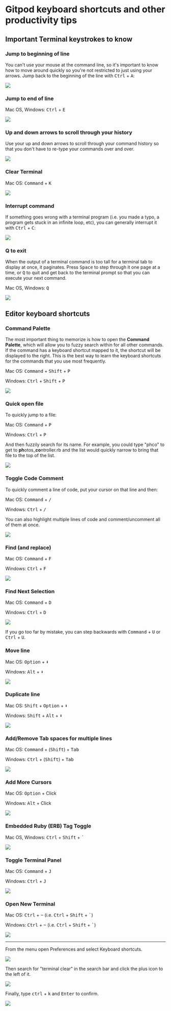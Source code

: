 # Gitpod keyboard shortcuts and other productivity tips

## Important Terminal keystrokes to know

### Jump to beginning of line

You can't use your mouse at the command line, so it's important to know how to move around quickly so you're not restricted to just using your arrows. Jump back to the beginning of the line with <kbd>Ctrl</kbd> + <kbd>A</kbd>:

![](/assets/back-to-beginning.gif)

### Jump to end of line

Mac OS, Windows: <kbd>Ctrl</kbd> + <kbd>E</kbd>

![](/assets/back-to-end.gif)

### Up and down arrows to scroll through your history

Use your up and down arrows to scroll through your command history so that you don't have to re-type your commands over and over.

![](/assets/previous-terminal-command.gif)

### Clear Terminal

Mac OS: <kbd>Command</kbd> + <kbd>K</kbd>


![](/assets/clear_terminal.gif)

### Interrupt command

If something goes wrong with a terminal program (i.e. you made a typo, a program gets stuck in an infinite loop, etc), you can generally interrupt it with <kbd>Ctrl</kbd> + <kbd>C</kbd>:

![](/assets/ctrl-c-to-quit.gif)

### Q to exit

When the output of a terminal command is too tall for a terminal tab to display at once, it paginates. Press <kbd>Space</kbd> to step through it one page at a time, or <kbd>Q</kbd> to quit and get back to the terminal prompt so that you can execute your next command.

Mac OS, Windows: <kbd>Q</kbd>

![](/assets/q-to-exit.gif)

## Editor keyboard shortcuts

### Command Palette

The most important thing to memorize is how to open the **Command Palette**, which will allow you to fuzzy search within for all other commands. If the command has a keyboard shortcut mapped to it, the shortcut will be displayed to the right. This is the best way to learn the keyboard shortcuts for the commands that you use most frequently.

Mac OS: <kbd>Command</kbd> + <kbd>Shift</kbd> + <kbd>P</kbd>

Windows: <kbd>Ctrl</kbd> + <kbd>Shift</kbd> + <kbd>P</kbd>

![](/assets/gitpod-command-palette.gif)

### Quick open file

To quickly jump to a file:

Mac OS: <kbd>Command</kbd> + <kbd>P</kbd>

Windows: <kbd>Ctrl</kbd> + <kbd>P</kbd>

And then fuzzily search for its name. For example, you could type "phco" to get to **ph**otos_**co**ntroller.rb and the list would quickly narrow to bring that file to the top of the list.

![](/assets/open_file.gif)

### Toggle Code Comment

To quickly comment a line of code, put your cursor on that line and then:

Mac OS: <kbd>Command</kbd> + <kbd>/</kbd>

Windows: <kbd>Ctrl</kbd> + <kbd>/</kbd>

You can also highlight multiple lines of code and comment/uncomment all of them at once.

![](/assets/toggle-comment.gif)

### Find (and replace)

Mac OS: <kbd>Command</kbd> + <kbd>F</kbd>

Windows: <kbd>Ctrl</kbd> + <kbd>F</kbd>

![](/assets/find_and_replace.gif)

### Find Next Selection

Mac OS: <kbd>Command</kbd> + <kbd>D</kbd>

Windows: <kbd>Ctrl</kbd> + <kbd>D</kbd>

![](/assets/select_next.gif)

If you go too far by mistake, you can step backwards with <kbd>Command</kbd> + <kbd>U</kbd> or <kbd>Ctrl</kbd> + <kbd>U</kbd>.

### Move line

Mac OS: <kbd>Option</kbd> + <kbd>&#11015;</kbd>

Windows: <kbd>Alt</kbd> + <kbd>&#11015;</kbd>

![](/assets/move_line.gif)

### Duplicate line

Mac OS: <kbd>Shift</kbd> + <kbd>Option</kbd> + <kbd>&#11015;</kbd>

Windows: <kbd>Shift</kbd> + <kbd>Alt</kbd> + <kbd>&#11015;</kbd>

![](/assets/duplicate_line.gif)

### Add/Remove Tab spaces for multiple lines

Mac OS: <kbd>Command</kbd> + (<kbd>Shift</kbd>) + <kbd>Tab</kbd>

Windows: <kbd>Ctrl</kbd> + (<kbd>Shift</kbd>) + <kbd>Tab</kbd>

![](/assets/tab-spacing.gif)

### Add More Cursors

Mac OS: <kbd>Option</kbd> + Click

Windows: <kbd>Alt</kbd> + Click

![](/assets/multiple-cursors.gif)

### Embedded Ruby (ERB) Tag Toggle

Mac OS, Windows: <kbd>Ctrl</kbd> + <kbd>Shift</kbd> + <kbd>`</kbd>

![](/assets/ERB-shortcut.gif)

### Toggle Terminal Panel

Mac OS: <kbd>Command</kbd> + <kbd>J</kbd>

Windows: <kbd>Ctrl</kbd> + <kbd>J</kbd>

![](/assets/toggle_terminal_view.gif)

### Open New Terminal

Mac OS: <kbd>Ctrl</kbd> + <kbd>~</kbd> (i.e. <kbd>Ctrl</kbd> + <kbd>Shift</kbd> + <kbd>`</kbd>)

Windows: <kbd>Ctrl</kbd> + <kbd>~</kbd> (i.e. <kbd>Ctrl</kbd> + <kbd>Shift</kbd> + <kbd>`</kbd>)

![](/assets/new_terminal.gif)


---

[^1]: A recent Gitpod update removed this keyboard shortcut for Windows, so you'll need to configure it yourself.

From the menu open Preferences and select Keyboard shortcuts.

![](/assets/gitpod-keyboard-shortcuts.png)

Then search for "terminal clear" in the search bar and click the plus icon to the left of it.

![](/assets/gitpod-clear-terminal.png)

Finally, type <kbd>ctrl</kbd> + <kbd>k</kbd> and <kbd>Enter</kbd> to confirm.

![](/assets/gitpod-ctrl-k.png)

